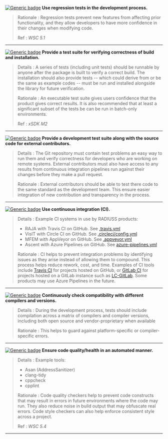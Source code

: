 [![Generic badge](https://img.shields.io/badge/M.tst-1-red.svg)]() **Use regression tests in the development process.** 

>Rationale
>: Regression tests prevent new features from affecting prior functionality, and they allow developers to have more confidence in their changes when modifying code.
>
>Ref
>: *WSC 5.1*

---

[![Generic badge](https://img.shields.io/badge/M.tst-2-red.svg)]() **Provide a test suite for verifying correctness of build and installation.**

>Details
>: A series of tests (including unit tests) should be runnable by anyone after the package is built to verify a correct build. The installation should also provide tests -- which could derive from or be the same as example codes -- must be run and installed alongside the library for future verification.
>
>Rationale
>: An executable test suite gives users confidence that the product gives correct results. It is also recommended that at least a significant subset of the tests be can be run in batch-only environments. 
>
>Ref
>: *xSDK M2*

---

[![Generic badge](https://img.shields.io/badge/M.tst-2-red.svg)]() **Provide a development test suite along with the source code for external contributors.**

>Details
>: The Git repository must contain test problems an easy way to run them and verify correctness for developers who are working on remote systems. External contributors must also have access to any results from continuous integration pipelines run against their changes before they make a pull request.
>
>Rationale
>: External contributors should be able to test there code to the same standard as the development team. This ensure easier integration of new contribution and transparency in the process. 

---

[![Generic badge](https://img.shields.io/badge/M.tst-3-red.svg)]() **Use continuous integration (CI).**

>Details
>: Example CI systems in use by RADIUSS products:
> - RAJA with Travis CI on GitHub. See [.travis.yml](https://lc.llnl.gov/gitlab) 
> - VisIT with Circle CI on GitHub. See [.circleci/config.yml](https://github.com/visit-dav/visit/blob/develop/.circleci/config.yml)
> - MFEM with AppVeyor on GitHub. See [.appveyor.yml](https://github.com/mfem/mfem/blob/master/.appveyor.yml)
> - Ascent with Azure Pipelines on GitHub. See [azure-pipelines.yml](https://github.com/Alpine-DAV/ascent/blob/develop/azure-pipelines.yml)
>
>Rationale
>: CI helps to prevent integration problems by identifying issues as they arise instead of allowing them to compound. This process helps reduce rework, cost, and time. Examples of CI tools include [Travis CI](https://travis-ci.org) for projects hosted on GitHub, or [GitLab CI](https://about.gitlab.com) for projects hosted on a GitLab instance such as [LC-GitLab](https://lc.llnl.gov/gitlab). Some products may use Azure Pipelines in the future.

---

[![Generic badge](https://img.shields.io/badge/R.tst-4-yellow.svg)]() **Continuously check compatibility with different compilers and versions.** 

>Details
>: During the development process, tests should include compilation across a matrix of compilers and compiler versions, including both open source and vendor-proprietary when available
>
>Rationale
>: This helps to guard against platform-specific or compiler-specific errors.

---

[![Generic badge](https://img.shields.io/badge/R.tst-5-yellow.svg)]() **Ensure code quality/health in an automated manner.**

>Details
>: Example tools:
>  - Asan (AddressSanitizer)
>  - clang-tidy
>  - cppcheck
>  - cpplint
>
>Rationale
>: Code quality checkers help to prevent code constructs that may result in errors in future environments where the code may run. They also reduce noise in build output that may obfuscate real errors. Code style checkers can also help enforce consistent style across a project.
>
>Ref
>: *WSC 5.4*

---
